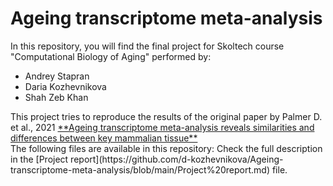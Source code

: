 # Ageing transcriptome meta-analysis
In this repository, you will find the final project for Skoltech course "Computational Biology of Aging" performed by:
<ul>
<li>Andrey Stapran</li>
<li>Daria Kozhevnikova</li>
<li>Shah Zeb Khan</li>
</ul>
This project tries to reproduce the results of the original paper by Palmer D. et al., 2021 <a href="https://www.ncbi.nlm.nih.gov/pmc/articles/PMC7906136/">**Ageing transcriptome meta-analysis reveals similarities and differences between key mammalian tissue**</a><br>The following files are available in this repository:
Check the full description in the [Project report](https://github.com/d-kozhevnikova/Ageing-transcriptome-meta-analysis/blob/main/Project%20report.md) file.
